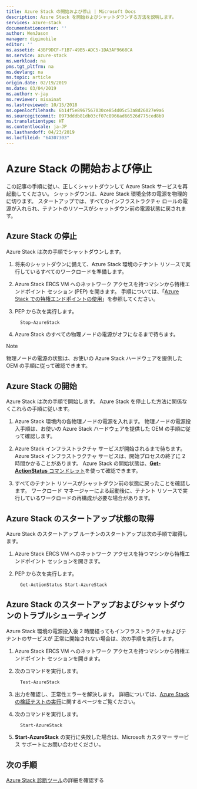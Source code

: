 ```yaml
---
title: Azure Stack の開始および停止 | Microsoft Docs
description: Azure Stack を開始およびシャットダウンする方法を説明します。
services: azure-stack
documentationcenter: ''
author: WenJason
manager: digimobile
editor: ''
ms.assetid: 43BF9DCF-F1B7-49B5-ADC5-1DA3AF9668CA
ms.service: azure-stack
ms.workload: na
pms.tgt_pltfrm: na
ms.devlang: na
ms.topic: article
origin.date: 02/19/2019
ms.date: 03/04/2019
ms.author: v-jay
ms.reviewer: misainat
ms.lastreviewed: 10/15/2018
ms.openlocfilehash: 6b14f5e8967567030ce854d05c53a8d26027e9a6
ms.sourcegitcommit: 0973dddb81db03cf07c8966ad66526d775ced8b9
ms.translationtype: HT
ms.contentlocale: ja-JP
ms.lasthandoff: 04/23/2019
ms.locfileid: "64307303"
---
```

# <a name="start-and-stop-azure-stack"></a>Azure Stack の開始および停止
この記事の手順に従い、正しくシャットダウンして Azure Stack サービスを再起動してください。 シャットダウンは、Azure Stack 環境全体の電源を物理的に切ります。 スタートアップでは、すべてのインフラストラクチャ ロールの電源が入れられ、テナントのリソースがシャットダウン前の電源状態に戻されます。

## <a name="stop-azure-stack"></a>Azure Stack の停止 

Azure Stack は次の手順でシャットダウンします。

1. 将来のシャットダウンに備えて、Azure Stack 環境のテナント リソースで実行しているすべてのワークロードを準備します。 

2. Azure Stack ERCS VM へのネットワーク アクセスを持つマシンから特権エンドポイント セッション (PEP) を開きます。 手順については、「[Azure Stack での特権エンドポイントの使用](azure-stack-privileged-endpoint.md)」を参照してください。

3. PEP から次を実行します。

    ```powershell
      Stop-AzureStack
    ```

4. Azure Stack のすべての物理ノードの電源がオフになるまで待ちます。

> [!Note]  
> 物理ノードの電源の状態は、お使いの Azure Stack ハードウェアを提供した OEM の手順に従って確認できます。 

## <a name="start-azure-stack"></a>Azure Stack の開始 

Azure Stack は次の手順で開始します。 Azure Stack を停止した方法に関係なくこれらの手順に従います。

1. Azure Stack 環境内の各物理ノードの電源を入れます。 物理ノードの電源投入手順は、お使いの Azure Stack ハードウェアを提供した OEM の手順に従って確認します。

2. Azure Stack インフラストラクチャ サービスが開始されるまで待ちます。 Azure Stack インフラストラクチャ サービスは、開始プロセスの終了に 2 時間かかることがあります。 Azure Stack の開始状態は、[**Get-ActionStatus** コマンドレット](#get-the-startup-status-for-azure-stack)を使って確認できます。

3. すべてのテナント リソースがシャットダウン前の状態に戻ったことを確認します。 ワークロード マネージャーによる起動後に、テナント リソースで実行しているワークロードの再構成が必要な場合があります。

## <a name="get-the-startup-status-for-azure-stack"></a>Azure Stack のスタートアップ状態の取得

Azure Stack のスタートアップ ルーチンのスタートアップは次の手順で取得します。

1. Azure Stack ERCS VM へのネットワーク アクセスを持つマシンから特権エンドポイント セッションを開きます。

2. PEP から次を実行します。

    ```powershell
      Get-ActionStatus Start-AzureStack
    ```

## <a name="troubleshoot-startup-and-shutdown-of-azure-stack"></a>Azure Stack のスタートアップおよびシャットダウンのトラブルシューティング

Azure Stack 環境の電源投入後 2 時間経ってもインフラストラクチャおよびテナントのサービスが 正常に開始されない場合は、次の手順を実行します。 

1. Azure Stack ERCS VM へのネットワーク アクセスを持つマシンから特権エンドポイント セッションを開きます。

2. 次のコマンドを実行します。 

    ```powershell
      Test-AzureStack
      ```

3. 出力を確認し、正常性エラーを解決します。 詳細については、[Azure Stack の検証テストの実行](azure-stack-diagnostic-test.md)に関するページをご覧ください。

4. 次のコマンドを実行します。

    ```powershell
      Start-AzureStack
    ```

5. **Start-AzureStack** の実行に失敗した場合は、Microsoft カスタマー サービス サポートにお問い合わせください。 

## <a name="next-steps"></a>次の手順 

[Azure Stack 診断ツール](azure-stack-diagnostics.md)の詳細を確認する
